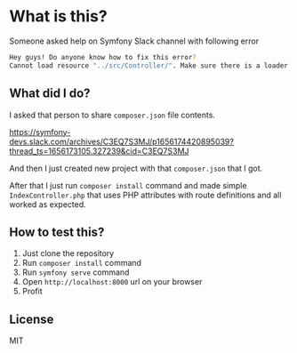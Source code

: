# What is this?

Someone asked help on Symfony Slack channel with following error

```bash
Hey guys! Do anyone know how to fix this error?
Cannot load resource "../src/Controller/". Make sure there is a loader supporting the "attribute" type.
```

## What did I do?

I asked that person to share `composer.json` file contents.

https://symfony-devs.slack.com/archives/C3EQ7S3MJ/p1656174420895039?thread_ts=1656173105.327239&cid=C3EQ7S3MJ

And then I just created new project with that `composer.json` that I got.

After that I just run `composer install` command and made simple `IndexController.php`
that uses PHP attributes with route definitions and all worked as expected.

## How to test this?

1. Just clone the repository
2. Run `composer install` command
3. Run `symfony serve` command
4. Open `http://localhost:8000` url on your browser
5. Profit

## License 

MIT
